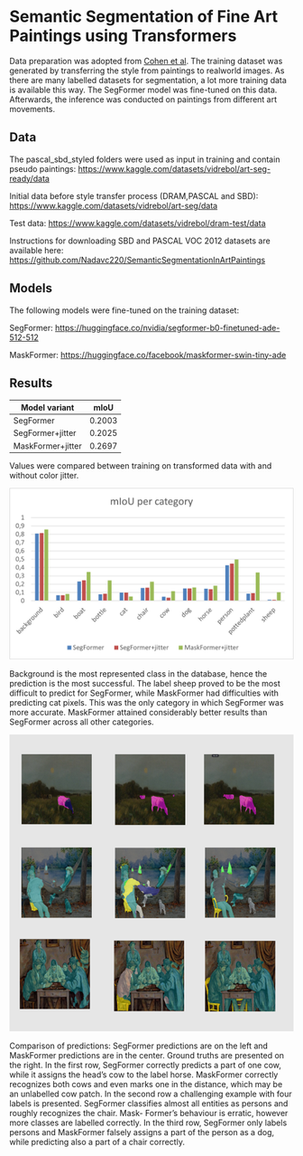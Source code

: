 # Semantic Segmentation of Fine Art Paintings using Transformers

Data preparation was adopted from [Cohen et al](https://github.com/Nadavc220/SemanticSegmentationInArtPaintings). The
training dataset was generated by transferring the style from paintings to realworld
images. As there are many labelled datasets for segmentation, a lot more
training data is available this way. The SegFormer model was fine-tuned on this
data. Afterwards, the inference was conducted on paintings from different art
movements.

## Data

The pascal_sbd_styled folders were used as input in training and contain pseudo paintings: https://www.kaggle.com/datasets/vidrebol/art-seg-ready/data

Initial data before style transfer process (DRAM,PASCAL and SBD): https://www.kaggle.com/datasets/vidrebol/art-seg/data

Test data: https://www.kaggle.com/datasets/vidrebol/dram-test/data

Instructions for downloading SBD and PASCAL VOC 2012 datasets are available here: https://github.com/Nadavc220/SemanticSegmentationInArtPaintings

## Models

The following models were fine-tuned on the training dataset: 

SegFormer: https://huggingface.co/nvidia/segformer-b0-finetuned-ade-512-512

MaskFormer: https://huggingface.co/facebook/maskformer-swin-tiny-ade

## Results

| Model variant  | mIoU | 
|-------|-----|
| SegFormer | 0.2003  | 
| SegFormer+jitter   | 0.2025  | 
| MaskFormer+jitter   | 0.2697  | 

Values were compared between training on transformed data with and without color jitter.

![mIoU per category](images/miou-category.png)

Background is the most represented
class in the database, hence the prediction is the most successful. The label sheep
proved to be the most difficult to predict for SegFormer, while MaskFormer
had difficulties with predicting cat pixels. This was the only category in which
SegFormer was more accurate. MaskFormer attained
considerably better results than SegFormer across all other categories.

![prediction comparison](images/prediction-comp.png)

Comparison of predictions: SegFormer predictions are on the left and
MaskFormer predictions are in the center. Ground truths are presented on the
right. In the first row, SegFormer correctly predicts a part of one cow, while it
assigns the head’s cow to the label horse. MaskFormer correctly recognizes both
cows and even marks one in the distance, which may be an unlabelled cow patch.
In the second row a challenging example with four labels is presented. SegFormer
classifies almost all entities as persons and roughly recognizes the chair. Mask-
Former’s behaviour is erratic, however more classes are labelled correctly. In the
third row, SegFormer only labels persons and MaskFormer falsely assigns a part
of the person as a dog, while predicting also a part of a chair correctly.
